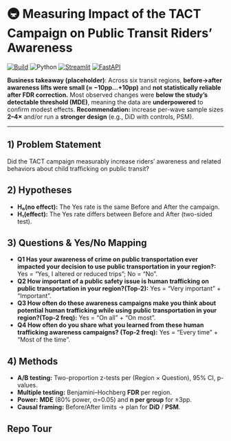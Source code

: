 # 🚇 Measuring Impact of the TACT Campaign on Public Transit Riders’ Awareness

[![Build](https://img.shields.io/github/actions/workflow/status/USER/REPO/ci.yml?label=CI)]()
![Python](https://img.shields.io/badge/Python-3.11-blue)
[![Streamlit](https://img.shields.io/badge/App-Streamlit-brightgreen)]()
[![FastAPI](https://img.shields.io/badge/API-FastAPI-teal)]()

**Business takeaway (placeholder)**: Across six transit regions, **before→after awareness lifts were small (≈ −10pp…+10pp)** and **not statistically reliable after FDR correction.** Most observed changes were **below the study’s detectable threshold (MDE)**, meaning the data are **underpowered** to confirm modest effects.
**Recommendation:** increase per-wave sample sizes **2–4×** and/or run a **stronger design** (e.g., DiD with controls, PSM).

---
## 1) Problem Statement
Did the TACT campaign measurably increase riders’ awareness and related behaviors about child trafficking on public transit?
## 2) Hypotheses
- **H₀(no effect):** The Yes rate is the same Before and After the campaign.
- **H₁(effect):** The Yes rate differs between Before and After (two-sided test).

## 3) Questions & Yes/No Mapping
- **Q1 Has your awareness of crime on public transportation ever impacted your decision to use public transportation in your region?:** Yes = “Yes, I altered or reduced trips”; No = “No”.
- **Q2 How important of a public safety issue is human trafficking on public transportation in your region?(Top-2):** Yes = “Very important” + “Important”.
- **Q3 How often do these awareness campaigns make you think about potential human trafficking while using public transportation in your region?(Top-2 freq):** Yes = “On all” + “On most”.
- **Q4 How often do you share what you learned from these human trafficking awareness campaigns? (Top-2 freq):** Yes = “Every time” + “Most of the time”.

## 4) Methods
- **A/B testing:** Two-proportion z-tests per (Region × Question), 95% CI, p-values.
- **Multiple testing:** Benjamini–Hochberg **FDR** per region.
- **Power:** **MDE** (80% power, α=0.05) and **n per group** for ±3pp.
- **Causal framing:** Before/After limits → plan for **DiD** / **PSM**.

## Repo Tour
